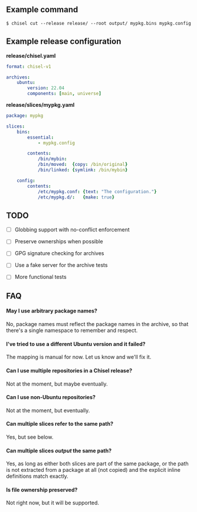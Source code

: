 ## Example command

```
$ chisel cut --release release/ --root output/ mypkg.bins mypkg.config
```

## Example release configuration

**release/chisel.yaml**
```yaml
format: chisel-v1

archives:
    ubuntu:
        version: 22.04
        components: [main, universe]
```

**release/slices/mypkg.yaml**
```yaml
package: mypkg

slices:
    bins:
        essential:
            - mypkg.config

        contents:
            /bin/mybin:
            /bin/moved:  {copy: /bin/original}
            /bin/linked: {symlink: /bin/mybin}

    config:
        contents:
            /etc/mypkg.conf: {text: "The configuration."}
            /etc/mypkg.d/:   {make: true}
```

## TODO

- [ ] Globbing support with no-conflict enforcement
- [ ] Preserve ownerships when possible
- [ ] GPG signature checking for archives
- [ ] Use a fake server for the archive tests
- [ ] More functional tests


## FAQ

#### May I use arbitrary package names?

No, package names must reflect the package names in the archive,
so that there's a single namespace to remember and respect.

#### I've tried to use a different Ubuntu version and it failed?

The mapping is manual for now. Let us know and we'll fix it.

#### Can I use multiple repositories in a Chisel release?

Not at the moment, but maybe eventually.

#### Can I use non-Ubuntu repositories?

Not at the moment, but eventually.

#### Can multiple slices refer to the same path?

Yes, but see below.

#### Can multiple slices _output_ the same path?

Yes, as long as either both slices are part of the same package,
or the path is not extracted from a package at all (not copied)
and the explicit inline definitions match exactly.

#### Is file ownership preserved?

Not right now, but it will be supported.
